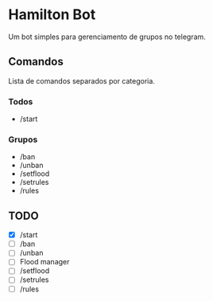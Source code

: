 #  Hamilton Bot

Um bot simples para gerenciamento de grupos no telegram.

## Comandos

Lista de comandos separados por categoria.

### Todos

  - /start


### Grupos

  - /ban
  - /unban
  - /setflood
  - /setrules
  - /rules


## TODO

  - [x] /start
  - [ ] /ban
  - [ ] /unban
  - [ ] Flood manager
  - [ ] /setflood
  - [ ] /setrules
  - [ ] /rules

